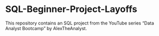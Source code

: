 # SQL-Beginner-Project-Layoffs
This repository contains an SQL project from the YouTube series “Data Analyst Bootcamp” by AlexTheAnalyst. 
